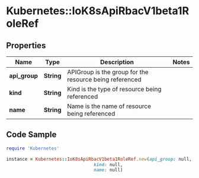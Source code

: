 # Kubernetes::IoK8sApiRbacV1beta1RoleRef

## Properties

Name | Type | Description | Notes
------------ | ------------- | ------------- | -------------
**api_group** | **String** | APIGroup is the group for the resource being referenced | 
**kind** | **String** | Kind is the type of resource being referenced | 
**name** | **String** | Name is the name of resource being referenced | 

## Code Sample

```ruby
require 'Kubernetes'

instance = Kubernetes::IoK8sApiRbacV1beta1RoleRef.new(api_group: null,
                                 kind: null,
                                 name: null)
```


